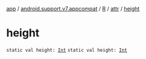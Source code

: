 [app](../../../index.md) / [android.support.v7.appcompat](../../index.md) / [R](../index.md) / [attr](index.md) / [height](./height.md)

# height

`static val height: `[`Int`](https://kotlinlang.org/api/latest/jvm/stdlib/kotlin/-int/index.html)
`static val height: `[`Int`](https://kotlinlang.org/api/latest/jvm/stdlib/kotlin/-int/index.html)